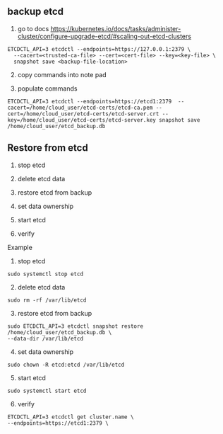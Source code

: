 ## backup etcd 

1. go to docs 
https://kubernetes.io/docs/tasks/administer-cluster/configure-upgrade-etcd/#scaling-out-etcd-clusters
```
ETCDCTL_API=3 etcdctl --endpoints=https://127.0.0.1:2379 \
  --cacert=<trusted-ca-file> --cert=<cert-file> --key=<key-file> \
  snapshot save <backup-file-location>
```


2. copy commands into note pad 

3. populate commands 
```
ETCDCTL_API=3 etcdctl --endpoints=https://etcd1:2379  --cacert=/home/cloud_user/etcd-certs/etcd-ca.pem --cert=/home/cloud_user/etcd-certs/etcd-server.crt --key=/home/cloud_user/etcd-certs/etcd-server.key snapshot save /home/cloud_user/etcd_backup.db
```

## Restore from etcd 

1. stop etcd 
2. delete etcd data 
3. restore etcd from backup
4. set data ownership 
5. start etcd 

6. verify 

Example 

1. stop etcd 
```
sudo systemctl stop etcd
```
2. delete etcd data 
```
sudo rm -rf /var/lib/etcd
```
3. restore etcd from backup
```
sudo ETCDCTL_API=3 etcdctl snapshot restore /home/cloud_user/etcd_backup.db \
--data-dir /var/lib/etcd
```
4. set data ownership 
```
sudo chown -R etcd:etcd /var/lib/etcd
```
5. start etcd 
```
sudo systemctl start etcd
```
6. verify 
```
ETCDCTL_API=3 etcdctl get cluster.name \
--endpoints=https://etcd1:2379 \
```